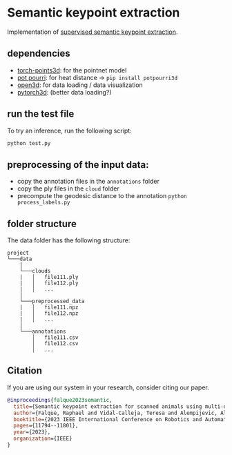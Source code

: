 # Semantic keypoint extraction

Implementation of [supervised semantic keypoint extraction](https://arxiv.org/pdf/2211.08634.pdf).

## dependencies

* [torch-points3d](https://github.com/torch-points3d/torch-points3d): for the pointnet model
* [pot pourri](https://github.com/nmwsharp/potpourri3d): for heat distance -> `pip install potpourri3d`
* [open3d](http://www.open3d.org/): for data loading / data visualization
* [pytorch3d](https://pytorch3d.org/): (better data loading?)

## run the test file

To try an inference, run the following script:
```bash
python test.py
```

## preprocessing of the input data:

* copy the annotation files in the `annotations` folder
* copy the ply files in the `cloud` folder
* precompute the geodesic distance to the annotation `python process_labels.py`

## folder structure

The data folder has the following structure:
```
project
└───data
    │
    └───clouds
    |   │   file111.ply
    |   │   file112.ply
    |   │   ...
    │
    └───preprocessed_data
    |   │   file111.npz
    |   │   file112.npz
    |   │   ...
    │
    └───annotations
        │   file111.csv
        │   file112.csv
        │   ...
```


## Citation

If you are using our system in your research, consider citing our paper.

```bibtex
@inproceedings{falque2023semantic,
  title={Semantic keypoint extraction for scanned animals using multi-depth-camera systems},
  author={Falque, Raphael and Vidal-Calleja, Teresa and Alempijevic, Alen},
  booktitle={2023 IEEE International Conference on Robotics and Automation (ICRA)},
  pages={11794--11801},
  year={2023},
  organization={IEEE}
}
```
